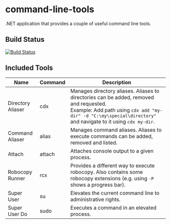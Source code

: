 # command-line-tools
.NET application that provides a couple of useful command line tools.


## Build Status

[![Build Status](https://masch0212.visualstudio.com/MaSch/_apis/build/status/MaSch0212.command-line-tools?branchName=main)](https://masch0212.visualstudio.com/MaSch/_build/latest?definitionId=3&branchName=main)

## Included Tools

| Name | Command | Description |
| ---- | ------- | ----------- |
| Directory Aliaser | cdx | Manages directory aliases. Aliases to directories can be added, removed and requested. <br> Example: Add path using `cdx add "my-dir" -d "C:\my\special\directory"` and navigate to it using `cdx my-dir`. |
| Command Aliaser | alias | Manages command aliases. Aliases to execute commands can be added, removed and listed. |
| Attach | attach | Attaches console output to a given process. |
| Robocopy Runner | rcx | Provides a different way to execute robocopy. Also contains some robocopy extensions (e.g. using `-P` shows a progress bar). |
| Super User | su | Elevates the current command line to administrative rights. |
| Super User Do | sudo | Executes a command in an elevated process. |